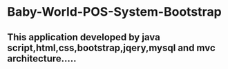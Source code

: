 # Baby-World-POS-System-Bootstrap
## This application developed by java script,html,css,bootstrap,jqery,mysql and mvc architecture.....
